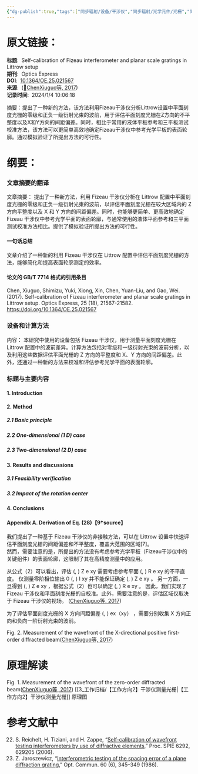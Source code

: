 ```yaml
---
{"dg-publish":true,"tags":["同步辐射/设备/干涉仪","同步辐射/光学元件/光栅","同步辐射/光学测量"],"评分":5,"类型":["论文"],"发表年份":2017,"简单评价":"一种新的利用 Fizeau 干涉仪在 Littrow 配置中评估平面刻度光栅的方法，能够简化和提高表面轮廓测定的效率。","permalink":"/3_工作归档/收集/Self-calibration of Fizeau interferometer and planar scale gratings in Littrow setup Opt. Express/","dgPassFrontmatter":true}
---
```




# 原文链接：
**标题**:  Self-calibration of Fizeau interferometer and planar scale gratings in Littrow setup  
**期刊**:  Optics Express  
**DOI**:  [10.1364/OE.25.021567](https://doi.org/10.1364/OE.25.021567)  
**来源**:  ([📖ChenXiuguo等, 2017](zotero://open-pdf/library/items/WG4TSY3G?page=1))  
**记录时间**:  2024/1/4 10:06:18

摘要：提出了一种新的方法，该方法利用Fizeau干涉仪分析Littrow设置中平面刻度光栅的零级和正负一级衍射光束的波前，用于评估平面刻度光栅在Z方向的不平整度以及X和Y方向的间距偏差。同时，相比于常用的液体平板参考和三平板测试校准方法，该方法可以更简单高效地确定Fizeau干涉仪中参考光学平板的表面轮廓。通过模拟验证了所提出方法的可行性。

# 纲要：


### 文章摘要的翻译
文章摘要：
提出了一种新方法，利用 Fizeau 干涉仪分析在 Littrow 配置中平面刻度光栅的零级和正负一级衍射光束的波前，以评估平面刻度光栅在较大区域内的 Z 方向平整度以及 X 和 Y 方向的间距偏差。同时，也能够更简单、更高效地确定 Fizeau 干涉仪中参考光学平面的表面轮廓，与通常使用的液体平面参考和三平面测试校准方法相比。提供了模拟验证所提出方法的可行性。

#### 一句话总结
文章介绍了一种新的利用 Fizeau 干涉仪在 Littrow 配置中评估平面刻度光栅的方法，能够简化和提高表面轮廓测定的效率。

#### 论文的 GB/T 7714 格式的引用条目
Chen, Xiuguo, Shimizu, Yuki, Xiong, Xin, Chen, Yuan-Liu, and Gao, Wei. (2017). Self-calibration of Fizeau interferometer and planar scale gratings in Littrow setup. Optics Express, 25 (18), 21567-21582. https://doi.org/10.1364/OE.25.021567

### 设备和计算方法
内容：
本研究中使用的设备包括 Fizeau 干涉仪，用于测量平面刻度光栅在 Littrow 配置中的波前差异。计算方法包括对零级和一级衍射光束的波前分析，以及利用这些数据评估平面光栅的 Z 方向的平整度和 X、Y 方向的间距偏差。此外，还通过一种新的方法来校准和评估参考光学平面的表面轮廓。

### 标题与主要内容
#### 1. Introduction
#### 2. Method
##### 2.1 Basic principle
##### 2.2 One-dimensional (1 D) case
##### 2.3 Two-dimensional (2 D) case
#### 3. Results and discussions
##### 3.1 Feasibility verification
##### 3.2 Impact of the rotation center
#### 4. Conclusions
#### Appendix A. Derivation of Eq. (28)【9†source】



我们提出了一种基于 Fizeau 干涉仪的非接触方法，可以在 Littrow 设置中快速评估平面刻度光栅的间距偏差和不平整度，覆盖大范围的区域[7]。  
  然而，需要注意的是，所提出的方法没有考虑参考光学平板（Fizeau干涉仪中的关键组件）的表面轮廓，这限制了其在高精度测量中的应用。

从公式（2）可以看出，评估 (, ) Z e xy 需要考虑参考平面 (, ) R e xy 的不平直度。
仅测量零阶相位输出 0 (, ) I xy 并不能保证确定 (, ) Z e xy 。
另一方面，一旦得到 (, ) Z e xy ，根据公式（2）也可以确定 (, ) R e xy 。
因此，我们实现了 Fizeau 干涉仪和平面刻度光栅的自校准。此外，需要注意的是，评估区域仅取决于 Fizeau 干涉仪的视场。
([ChenXiuguo等, 2017](zotero://open-pdf/library/items/WG4TSY3G?page=4&annotation=UB2C7QEV))

为了评估平面刻度光栅的 X 方向间距偏差 (, ) ex（xy）  ，需要分别收集 X 方向正向和负向一阶衍射光束的波前。

Fig. 2. Measurement of the wavefront of the X-directional positive first-order diffracted beam([ChenXiuguo等, 2017](zotero://open-pdf/library/items/WG4TSY3G?page=4&annotation=KNEUWYG8))

# 原理解读
Fig. 1. Measurement of the wavefront of the zero-order diffracted beam([ChenXiuguo等, 2017](zotero://open-pdf/library/items/WG4TSY3G?page=3&annotation=UDLLQPVX))
[[3_工作归档/【工作方向2】干涉仪测量光栅\|【工作方向2】干涉仪测量光栅]] 原理图





# 参考文献中

22. S. Reichelt, H. Tiziani, and H. Zappe, “[Self-calibration of wavefront testing interferometers by use of diffractive elements,]()” Proc. SPIE 6292, 629205 (2006). 
23. Z. Jaroszewicz, “[Interferometric testing of the spacing error of a plane diffraction grating](),” Opt. Commun. 60 (6), 345–349 (1986).



